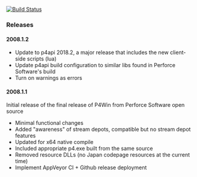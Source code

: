 [![Build Status](https://ci.appveyor.com/api/projects/status/github/gorlak/P4Win?branch=master&svg=true)](https://ci.appveyor.com/project/GeoffEvans/p4win)

### Releases

#### 2008.1.2

* Update to p4api 2018.2, a major release that includes the new client-side scripts (lua)
* Update p4api build configuration to similar libs found in Perforce Software's build
* Turn on warnings as errors

#### 2008.1.1

Initial release of the final release of P4Win from Perforce Software open source

* Minimal functional changes
* Added "awareness" of stream depots, compatible but no stream depot features
* Updated for x64 native compile
* Included appropriate p4.exe built from the same source
* Removed resource DLLs (no Japan codepage resources at the current time)
* Implement AppVeyor CI + Github release deployment
